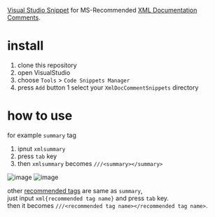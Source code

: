 [Visual Studio Snippet](https://msdn.microsoft.com/en-us/library/ms165392.aspx) for MS-Recommended [XML Documentation Comments](https://msdn.microsoft.com/en-us/library/b2s063f7.aspx).

# install

1. clone this repository
1. open VisualStudio 
1. choose `Tools` > `Code Snippets Manager `
1. press `Add` button 
1  select your `XmlDocCommentSnippets` directory


# how to use

for example `summary` tag

1. ipnut `xmlsummary`
1. press `tab` key
1. then `xmlsummary` becomes `///<summary></summary>`

![image](https://cloud.githubusercontent.com/assets/19371353/25630478/4300a132-2fa8-11e7-8b30-575d55c14eb5.png)
![image](https://cloud.githubusercontent.com/assets/19371353/25630538/7a7e8e6c-2fa8-11e7-9f70-c0f919abbe6d.png)

other [recommended tags](https://msdn.microsoft.com/en-us/library/5ast78ax.aspx) are same as `summary`,  
just input `xml{recommended tag name}` and press `tab` key.  
then it becomes `///<recommended tag name></recommended tag name>`.
